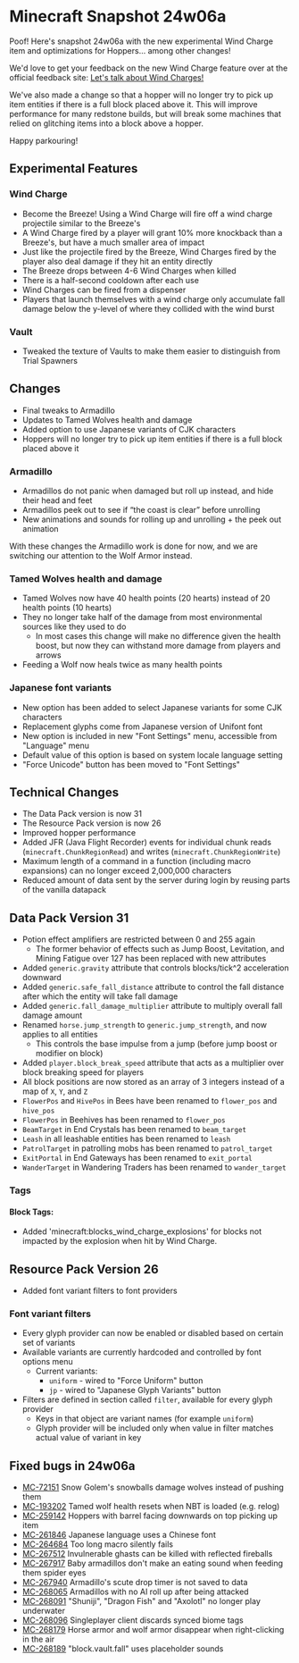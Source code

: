 # Minecraft Snapshot 24w06a

Poof! Here's snapshot 24w06a with the new experimental Wind Charge item and optimizations for Hoppers... among other changes!

We'd love to get your feedback on the new Wind Charge feature over at the official feedback site: [Let's talk about Wind Charges!](https://aka.ms/mcwindchargefeedback)

We've also made a change so that a hopper will no longer try to pick up item entities if there is a full block placed above it. This will improve performance for many redstone builds, but will break some machines that relied on glitching items into a block above a hopper.

Happy parkouring!

## Experimental Features

### Wind Charge

-   Become the Breeze! Using a Wind Charge will fire off a wind charge projectile similar to the Breeze's
-   A Wind Charge fired by a player will grant 10% more knockback than a Breeze's, but have a much smaller area of impact
-   Just like the projectile fired by the Breeze, Wind Charges fired by the player also deal damage if they hit an entity directly
-   The Breeze drops between 4-6 Wind Charges when killed
-   There is a half-second cooldown after each use
-   Wind Charges can be fired from a dispenser
-   Players that launch themselves with a wind charge only accumulate fall damage below the y-level of where they collided with the wind burst

### Vault

-   Tweaked the texture of Vaults to make them easier to distinguish from Trial Spawners

## Changes

-   Final tweaks to Armadillo
-   Updates to Tamed Wolves health and damage
-   Added option to use Japanese variants of CJK characters
-   Hoppers will no longer try to pick up item entities if there is a full block placed above it

### Armadillo

-   Armadillos do not panic when damaged but roll up instead, and hide their head and feet
-   Armadillos peek out to see if “the coast is clear” before unrolling
-   New animations and sounds for rolling up and unrolling + the peek out animation

With these changes the Armadillo work is done for now, and we are switching our attention to the Wolf Armor instead.

### Tamed Wolves health and damage

-   Tamed Wolves now have 40 health points (20 hearts) instead of 20 health points (10 hearts)
-   They no longer take half of the damage from most environmental sources like they used to do
    -   In most cases this change will make no difference given the health boost, but now they can withstand more damage from players and arrows
-   Feeding a Wolf now heals twice as many health points

### Japanese font variants

-   New option has been added to select Japanese variants for some CJK characters
-   Replacement glyphs come from Japanese version of Unifont font
-   New option is included in new "Font Settings" menu, accessible from "Language" menu
-   Default value of this option is based on system locale language setting
-   "Force Unicode" button has been moved to "Font Settings"

## Technical Changes

-   The Data Pack version is now 31
-   The Resource Pack version is now 26
-   Improved hopper performance
-   Added JFR (Java Flight Recorder) events for individual chunk reads (`minecraft.ChunkRegionRead`) and writes (`minecraft.ChunkRegionWrite`)
-   Maximum length of a command in a function (including macro expansions) can no longer exceed 2,000,000 characters
-   Reduced amount of data sent by the server during login by reusing parts of the vanilla datapack

## Data Pack Version 31

-   Potion effect amplifiers are restricted between 0 and 255 again
    -   The former behavior of effects such as Jump Boost, Levitation, and Mining Fatigue over 127 has been replaced with new attributes
-   Added `generic.gravity` attribute that controls blocks/tick^2 acceleration downward
-   Added `generic.safe_fall_distance` attribute to control the fall distance after which the entity will take fall damage
-   Added `generic.fall_damage_multiplier` attribute to multiply overall fall damage amount
-   Renamed `horse.jump_strength` to `generic.jump_strength`, and now applies to all entities
    -   This controls the base impulse from a jump (before jump boost or modifier on block)
-   Added `player.block_break_speed` attribute that acts as a multiplier over block breaking speed for players
-   All block positions are now stored as an array of 3 integers instead of a map of `X`, `Y`, and `Z`
-   `FlowerPos` and `HivePos` in Bees have been renamed to `flower_pos` and `hive_pos`
-   `FlowerPos` in Beehives has been renamed to `flower_pos`
-   `BeamTarget` in End Crystals has been renamed to `beam_target`
-   `Leash` in all leashable entities has been renamed to `leash`
-   `PatrolTarget` in patrolling mobs has been renamed to `patrol_target`
-   `ExitPortal` in End Gateways has been renamed to `exit_portal`
-   `WanderTarget` in Wandering Traders has been renamed to `wander_target`

### Tags

#### Block Tags:

-   Added 'minecraft:blocks\_wind\_charge\_explosions' for blocks not impacted by the explosion when hit by Wind Charge.

## Resource Pack Version 26

-   Added font variant filters to font providers

### Font variant filters

-   Every glyph provider can now be enabled or disabled based on certain set of variants
-   Available variants are currently hardcoded and controlled by font options menu
    -   Current variants:
        -   `uniform` - wired to "Force Uniform" button
        -   `jp` - wired to "Japanese Glyph Variants" button
-   Filters are defined in section called `filter`, available for every glyph provider
    -   Keys in that object are variant names (for example `uniform`)
    -   Glyph provider will be included only when value in filter matches actual value of variant in key

## Fixed bugs in 24w06a

-   [MC-72151](https://bugs.mojang.com/browse/MC-72151) Snow Golem's snowballs damage wolves instead of pushing them
-   [MC-193202](https://bugs.mojang.com/browse/MC-193202) Tamed wolf health resets when NBT is loaded (e.g. relog)
-   [MC-259142](https://bugs.mojang.com/browse/MC-259142) Hoppers with barrel facing downwards on top picking up item
-   [MC-261846](https://bugs.mojang.com/browse/MC-261846) Japanese language uses a Chinese font
-   [MC-264684](https://bugs.mojang.com/browse/MC-264684) Too long macro silently fails
-   [MC-267512](https://bugs.mojang.com/browse/MC-267512) Invulnerable ghasts can be killed with reflected fireballs
-   [MC-267917](https://bugs.mojang.com/browse/MC-267917) Baby armadillos don't make an eating sound when feeding them spider eyes
-   [MC-267940](https://bugs.mojang.com/browse/MC-267940) Armadillo's scute drop timer is not saved to data
-   [MC-268065](https://bugs.mojang.com/browse/MC-268065) Armadillos with no AI roll up after being attacked
-   [MC-268091](https://bugs.mojang.com/browse/MC-268091) "Shuniji", "Dragon Fish" and "Axolotl" no longer play underwater
-   [MC-268096](https://bugs.mojang.com/browse/MC-268096) Singleplayer client discards synced biome tags
-   [MC-268179](https://bugs.mojang.com/browse/MC-268179) Horse armor and wolf armor disappear when right-clicking in the air
-   [MC-268189](https://bugs.mojang.com/browse/MC-268189) "block.vault.fall" uses placeholder sounds